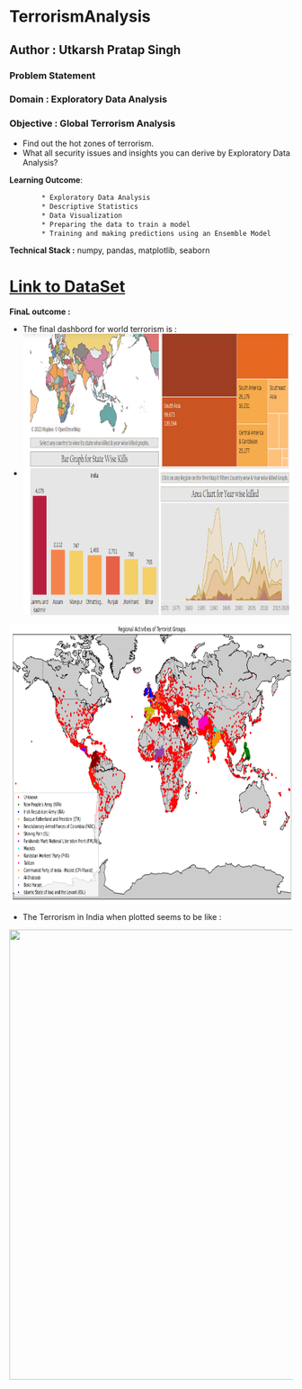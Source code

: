 # TerrorismAnalysis


## Author : Utkarsh Pratap Singh

### Problem Statement 

### Domain : Exploratory Data Analysis

### **Objective** : Global Terrorism Analysis
- Find out the hot zones of terrorism.
- What all security issues and insights you can derive by Exploratory Data Analysis?

**Learning Outcome**: 

            * Exploratory Data Analysis
            * Descriptive Statistics
            * Data Visualization
            * Preparing the data to train a model
            * Training and making predictions using an Ensemble Model

**Technical Stack :** numpy, pandas, matplotlib, seaborn
# 

#  [Link to DataSet](https://drive.google.com/file/d/1luTU7xBvI7QAGPbQMxEHcgKUi9d6UeP_/view)

**FinaL outcome :** 
- The final dashbord for world terrorism is  :
- <img src="https://github.com/utkarsh1406/global_terrorism_analysis/blob/main/final%20dashbord.png" align = "center" idth="800" height="500">
<img src="https://github.com/utkarsh1406/global_terrorism_analysis/blob/main/World%20Terrorism%20attack.png" align = "center" idth="800" height="500">

- The Terrorism in India when plotted seems to be like :

<img src="https://github.com/utkarsh1406/TerrorismAnalysis/blob/main/Terrorism%20in%20India.png" align = "center" width="700" height="800">



